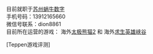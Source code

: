 目前就职于[苏州蜗牛数字](http://www.woniu.com/)  
手机号码：13912165660  
微信号联系：dion8861  
目前所在运营的游戏： 海外[太极熊猫2](http://panda2.snail.com) 和 海外[求生英雄峡谷](http://survivalheroes.snail.com)  

[Teppen游戏评测]
